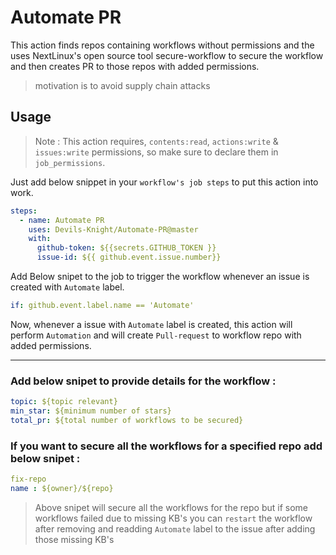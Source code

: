 # Automate PR

This action finds repos containing workflows without permissions and the uses NextLinux's open source tool secure-workflow to secure the workflow and then creates PR to those repos with added permissions.

> motivation is to avoid supply chain attacks

## Usage

> Note : This action requires, `contents:read`, `actions:write` & `issues:write` permissions, so make sure to declare them in `job_permissions`.

Just add below snippet in your `workflow's job steps` to put this action into work.

```yml
steps:
  - name: Automate PR
    uses: Devils-Knight/Automate-PR@master
    with:
      github-token: ${{secrets.GITHUB_TOKEN }}
      issue-id: ${{ github.event.issue.number}}
```

Add Below snipet to the job to trigger the workflow whenever an issue is created with `Automate` label.

```yml
if: github.event.label.name == 'Automate'
```

Now, whenever a issue with `Automate` label is created, this action will perform `Automation` and will create `Pull-request` to workflow repo with added permissions.

---

### Add below snipet to provide details for the workflow :

```yml
topic: ${topic relevant}
min_star: ${minimum number of stars}
total_pr: ${total number of workflows to be secured}
```

### If you want to secure all the workflows for a specified repo add below snipet :

```yml
fix-repo
name : ${owner}/${repo}
```

> Above snipet will secure all the workflows for the repo but if some workflows failed due to missing KB's you can `restart` the workflow after removing and readding `Automate` label to the issue after adding those missing KB's
